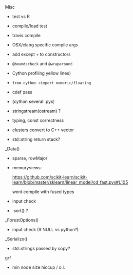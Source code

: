 
Misc
* test vs R

* compile/load test

* travis compile

* OSX/clang specific compile args

* add except + to constructors

* `@boundscheck` and `@wraparound`

* Cython profiling yellow lines)

* `from cython cimport numeric/floating`

* cdef pass

* (cython several .pyx)

* stringstream(ostream) ?

* typing, const correctness

* clusters convert to C++ vector

* std::string return stack?

_Data()
* sparse, rowMajor
* memoryviews:

  https://github.com/scikit-learn/scikit-learn/blob/master/sklearn/linear_model/cd_fast.pyx#L105

  wont compile with fused types
* input check
* .sort() ?

_ForestOptions()
* input check (R NULL vs python?)

_Serialize()
* std::strings passed by copy?

grf
* min node size hiccup / o.l.
